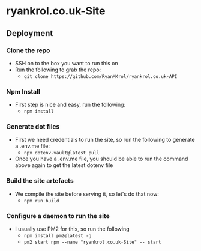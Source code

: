 # ryankrol.co.uk-Site

## Deployment

### Clone the repo

* SSH on to the box you want to run this on
* Run the following to grab the repo:
  * `git clone https://github.com/RyanMKrol/ryankrol.co.uk-API`

### Npm Install

* First step is nice and easy, run the following:
  * `npm install`

### Generate dot files

* First we need credentials to run the site, so run the following to generate a .env.me file:
  * `npx dotenv-vault@latest pull`
* Once you have a .env.me file, you should be able to run the command above again to get the latest dotenv file

### Build the site artefacts

* We compile the site before serving it, so let's do that now:
  * `npm run build`

### Configure a daemon to run the site

* I usually use PM2 for this, so run the following
  * `npm install pm2@latest -g`
  * `pm2 start npm --name "ryankrol.co.uk-Site" -- start`
